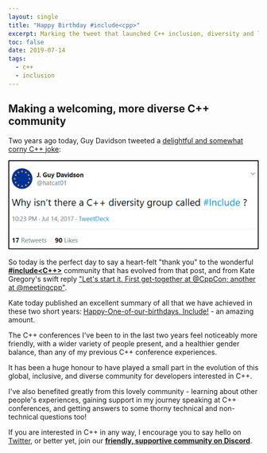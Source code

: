 ```yaml
---
layout: single
title: "Happy Birthday #include<cpp>"
excerpt: Marking the tweet that launched C++ inclusion, diversity and learning organisation  
toc: false
date: 2019-07-14
tags:
  - c++
  - inclusion
---
```


## Making a welcoming, more diverse C++ community

Two years ago today, Guy Davidson tweeted a [delightful and somewhat corny C++ joke](https://mobile.twitter.com/hatcat01/status/885973064600760320): 

[![Why isn’t there a C++ diversity group called #Include ?](/images/GuyDavidsonIncludeTweet.png)](https://mobile.twitter.com/hatcat01/status/885973064600760320)

So today is the perfect day to say a heart-felt "thank you" to the wonderful **[#include<C++>](https://www.includecpp.org)** community that has evolved from that post, and from Kate Gregory's swift reply ["Let's start it. First get-together at @CppCon; another at @meetingcpp"](https://mobile.twitter.com/gregcons/status/886740721906184192).

Kate today published an excellent summary of all that we have achieved in these two short years:  [Happy-One-of-our-birthdays, Include!](http://www.gregcons.com/KateBlog/HappyOneofourbirthdaysInclude.aspx) - an amazing amount.

The C++ conferences I've been to in the last two years feel noticeably more friendly, with a wider variety of people present, and a healthier gender balance, than any of my previous C++ conference experiences. 

It has been a huge honour to have played a small part in the evolution of this global, inclusive, and diverse community for developers interested in C++.

I've also benefited greatly from this lovely community - learning about other people's experiences, gaining support in my journey speaking at C++ conferences, and getting answers to some thorny technical and non-technical questions too!
 
If you are interested in C++ in any way, I encourage you to say hello on [Twitter](https://twitter.com/include_cpp), or better yet, join our **[friendly, supportive community on Discord](https://discordapp.com/invite/ZPErMGW)**.